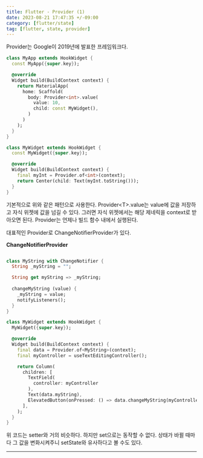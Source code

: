 ```yaml
---
title: Flutter - Provider (1)
date: 2023-08-21 17:47:35 +/-09:00
category: [flutter/state]
tag: [flutter, state, provider]
---
```


Provider는 Google이 2019년에 발표한 프레임워크다.

```dart
class MyApp extends HookWidget {
  const MyApp({super.key});

  @override
  Widget build(BuildContext context) {
    return MaterialApp(
      home: Scaffold(
        body: Provider<int>.value(
          value: 10,
          child: const MyWidget(),
        )
      )
    );
  }
}

class MyWidget extends HookWidget {
  const MyWidget({super.key});

  @override
  Widget build(BuildContext context) {
    final myInt = Provider.of<int>(context);
    return Center(child: Text(myInt.toString()));
  }
}
```
기본적으로 위와 같은 패턴으로 사용한다.
Provider\<T\>.value는 value에 값을 저장하고 자식 위젯에 값을 넘길 수 있다.
그러면 자식 위젯에서는 해당 제네릭을 context로 받아오면 된다.
Provider는 언제나 빌드 함수 내에서 실행된다.

대표적인 Provider로 ChangeNotifierProvider가 있다.

**ChangeNotifierProvider**
```dart

class MyString with ChangeNotifier {
  String _myString = "";

  String get myString => _myString;
  
  changeMyString (value) {
    _myString = value;
    notifyListeners();
  }
}

class MyWidget extends HookWidget {
  MyWidget({super.key});

  @override
  Widget build(BuildContext context) {
    final data = Provider.of<MyString>(context);
    final myController = useTextEditingController();

    return Column(
      children: [
        TextField(
          controller: myController
        ),
        Text(data.myString),
        ElevatedButton(onPressed: () => data.changeMyString(myController.text), child: const Text("텍스트 바꾸기"))
      ],
    );
  }
}
```
위 코드는 setter와 거의 비슷하다. 하지만 set으로는 동작할 수 없다. 상태가 바뀔 때마다 그 값을 변화시켜주니 setState와 유사하다고 볼 수도 있다.

---



